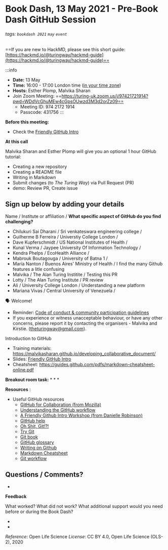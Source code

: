 # Book Dash, 13 May 2021 - Pre-Book Dash GitHub Session

###### tags: `bookdash 2021` `may` `event`

==If you are new to HackMD, please see this short guide: [https://hackmd.io/@turingway/hackmd-guide](https://hackmd.io/@turingway/hackmd-guide)==

:::info
- **Date:** 13 May
- **Time:** 16:00 - 17:00 London time ([in your time zone](https://arewemeetingyet.com/London/2021-05-13/16:00))
- **Hosts:** Esther Plomp, Malvika Sharan
- Join Zoom Meeting: ==https://turing-uk.zoom.us/j/97421721914?pwd=WDdVcGhuMEw4cGpsOUwzd3M3d2orZz09== 
  * Meeting ID: 974 2172 1914
  * Passcode: 431756
:::

**Before this meeting:**

- Check the [Friendly GitHub Intro](https://kirstiejane.github.io/friendly-github-intro/)

**At this call**

Malvika Sharan and Esther Plomp will give you an optional 1 hour GitHub tutorial:

- Creating a new repository
- Creating a README file
- Writing in Markdown
- Submit changes (to _The Turing Way_) via Pull Request (PR)
- demo: Review PR, Create issue

## Sign up below by adding your details

Name / Institute or affiliation / **What specific aspect of GitHub do you find challenging?**
* Chilukuri Sai Dharani / Sri venkateswara engineering college / 
* Guilherme B Ferreira / Universtiy College London /
* Dave Kupferschmidt / US National Institutes of Health / 
* Kunal Verma / Jaypee University Of Information  Technology / 
* Kendra Phelps / EcoHealth Alliance / 
* Mabrouk Boutagouga / University of Batna 1 / 
* María Nanton / Buenos Aires' Ministry of Health / I find the many Github features a litle confusing
* Malvika / The Alan Turing Institite / Testing this PR
* Lotty / The Alan Turing Institute / PR review
* Ali / University College London / Understanding a new platform
* Mariana Vivas / Central University of Venezuela / 

🗣️ Welcome!

- Reminder: [Code of conduct & community participation guidelines](https://the-turing-way.netlify.app/community-handbook/coc.html)
- If you experience or witness unacceptable behaviour, or have any other concerns, please report it by contacting the organisers - Malvika and Kirstie. ([theturingway@gmail.com](mailto:theturingway@gmail.com)).

Introduction to GitHub

- Training materials: https://malvikasharan.github.io/developing_collaborative_document/
- Slides: [Friendly GitHub Intro](https://docs.google.com/presentation/d/1_bmRZcLwQrUkVTAMvq7W_x4ML_aphSwVEnkLrDy-Fd4/edit?usp=sharing)
- Cheatsheet: https://guides.github.com/pdfs/markdown-cheatsheet-online.pdf

**Breakout room task:** 
* 
*
*

**Resources** :

- Useful GitHub resources
  - [GitHub for Collaboration (from Mozilla)](https://mozilla.github.io/open-leadership-training-series/articles/github-for-collaboration/)
  - [Understanding the GitHub workflow](https://guides.github.com/introduction/flow/)
  - [A Friendly Github Intro Workshop (from Danielle Robinson)](https://daniellecrobinson.github.io/friendly-github-intro/)
  - [GitHub help](https://help.github.com/)
  - [Oh Shit, Git!?!](http://ohshitgit.com/)
  - [Try Git](https://try.github.io/)
  - [Git book](https://git-scm.com/book/en/v2)
  - [GitHub glossary](https://github.com/joeyklee/friendly-github-intro/blob/master/glossary.md)
  - [Writing on Github](https://help.github.com/categories/writing-on-github/)
  - [Markdown Cheatsheet](https://github.com/adam-p/markdown-here/wiki/Markdown-Cheatsheet)
  - [Git workflow](https://www.atlassian.com/git/tutorials/comparing-workflows)
 
**Questions / Comments?**
  - 
  -

**Feedback**

What worked? What did not work? What additional support would you need before or during the Book Dash?

-
-

*Reference*: Open Life Science
*License*: CC BY 4.0, Open Life Science (OLS-2), 2020
